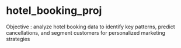 # hotel_booking_proj
Objective : analyze hotel booking data to identify key patterns, predict cancellations, and segment customers for personalized marketing strategies
